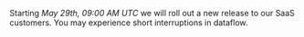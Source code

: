 Starting *May 29th, 09:00 AM UTC* we will roll out a new release to our SaaS customers. You may experience short interruptions in dataflow.
